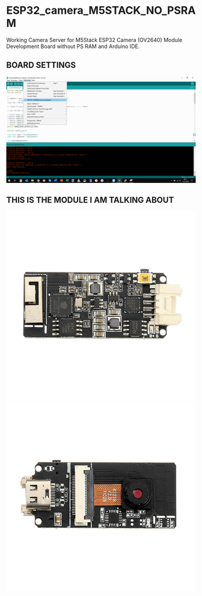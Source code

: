 # ESP32_camera_M5STACK_NO_PSRAM

Working Camera Server for M5Stack ESP32 Camera (OV2640) Module Development Board without PS RAM and Arduino IDE.

## BOARD SETTINGS
![](board_settings_1.png)


## THIS IS THE MODULE I AM TALKING ABOUT
![](ESP32MODULE_OV2640_back.jpg)
![](ESP32MODULE_OV2640_font.jpg)

